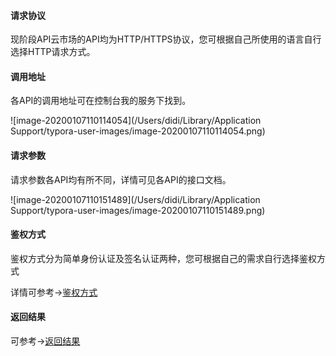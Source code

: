 #### 请求协议

现阶段API云市场的API均为HTTP/HTTPS协议，您可根据自己所使用的语言自行选择HTTP请求方式。

#### 调用地址

各API的调用地址可在控制台我的服务下找到。

![image-20200107110114054](/Users/didi/Library/Application Support/typora-user-images/image-20200107110114054.png)

#### 请求参数

请求参数各API均有所不同，详情可见各API的接口文档。

![image-20200107110151489](/Users/didi/Library/Application Support/typora-user-images/image-20200107110151489.png)

#### 鉴权方式

鉴权方式分为简单身份认证及签名认证两种，您可根据自己的需求自行选择鉴权方式

详情可参考->[鉴权方式](/static/apimarket-docs/services/快速入门/鉴权方式.md)

#### 返回结果

可参考->[返回结果](/static/apimarket-docs/services/快速入门/鉴权方式.md)



